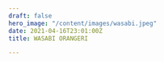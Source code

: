 ```yaml
---
draft: false
hero_image: "/content/images/wasabi.jpeg"
date: 2021-04-16T23:01:00Z
title: WASABI ORANGERI

---
```


